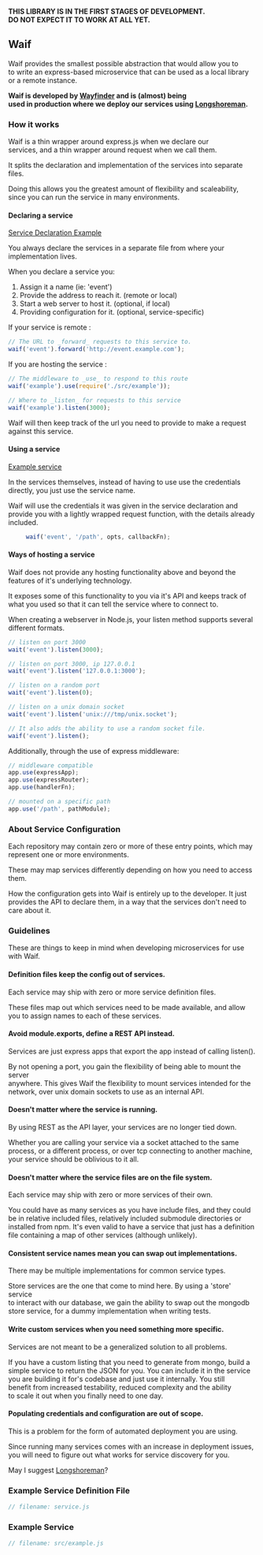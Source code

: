__THIS LIBRARY IS IN THE FIRST STAGES OF DEVELOPMENT.  
DO NOT EXPECT IT TO WORK AT ALL YET.__

## Waif

Waif provides the smallest possible abstraction that would allow you to  
to write an express-based microservice that can be used as a local library  
or a remote instance.  

__Waif is developed by [Wayfinder](http://wayfinder.co) and is (almost) being  
used in production where we deploy our services using [Longshoreman](http://longshoreman.io).__

### How it works

Waif is a thin wrapper around express.js when we declare our  
services, and a thin wrapper around request when we call them.

It splits the declaration and implementation of the services into separate files.

Doing this allows you the greatest amount of flexibility
and scaleability,  
since you can run the service in many
environments.

#### Declaring a service

[Service Declaration Example](/example/service.js)

You always declare the services in a separate file from
where your implementation lives.

When you declare a service you:

1. Assign it a name (ie: 'event')
1. Provide the address to reach it. (remote or local)
1. Start a web server to host it. (optional, if local)
1. Providing configuration for it. (optional, service-specific)

If your service is remote :

```javascript
// The URL to _forward_ requests to this service to.
waif('event').forward('http://event.example.com');
```

If you are hosting the service :

```javascript
// The middleware to _use_ to respond to this route
waif('example').use(require('./src/example'));

// Where to _listen_ for requests to this service
waif('example').listen(3000);
```

Waif will then keep track of the url you need
to provide to make a request against this service.

#### Using a service

[Example service](/example/src/example.js)

In the services themselves, instead of having to use 
use the credentials directly, you just use
the service name.


Waif will use the credentials it was given in the service
declaration and provide you with a lightly wrapped request
function, with the details already included.


```javascript
     waif('event', '/path', opts, callbackFn);
```

#### Ways of hosting a service

Waif does not provide any hosting functionality above and
beyond the features of it's underlying technology.

It exposes some of this functionality to you via it's API
and keeps track of what you used so that it can tell the
service where to connect to.

When creating a webserver in Node.js, your listen method
supports several different formats.

```javascript
// listen on port 3000
wait('event').listen(3000);

// listen on port 3000, ip 127.0.0.1
wait('event').listen('127.0.0.1:3000');

// listen on a random port
wait('event').listen(0);

// listen on a unix domain socket
wait('event').listen('unix:///tmp/unix.socket');

// It also adds the ability to use a random socket file.
waif('event').listen();
```

Additionally, through the use of express middleware:

```javascript
// middleware compatible
app.use(expressApp);
app.use(expressRouter);
app.use(handlerFn);

// mounted on a specific path
app.use('/path', pathModule);
```


### About Service Configuration

Each repository may contain zero or more of
these entry points, which may represent one
or more environments.

These may map services differently depending
on how you need to access them.

How the configuration gets into Waif is entirely
up to the developer. It just provides the
API to declare them, in a way that the services
don't need to care about it.

### Guidelines

These are things to keep in mind when developing microservices for use with Waif.  

#### Definition files keep the config out of services.

Each service may ship with zero or more service definition files.  

These files map out which services need to be made available, and allow  
you to assign names to each of these services.  

#### Avoid module.exports, define a REST API instead.

Services are just express apps that export the app instead of calling listen().  

By not opening a port, you gain the flexibility of being able to mount the server  
anywhere. This gives Waif the flexibility to mount services intended for the  
network, over unix domain sockets to use as an internal API.  

#### Doesn't matter where the service is running.

By using REST as the API layer, your services are no longer tied down.  

Whether you are calling your service via a socket attached to the same  
process, or a different process, or over tcp connecting to another machine,  
your service should be oblivious to it all.  

#### Doesn't matter where the service files are on the file system.

Each service may ship with zero or more services of their own.  

You could have as many services as you have include files, and they could  
be in relative included files, relatively included submodule directories or  
installed from npm. It's even valid to have a service that just has a definition  
file containing a map of other services (although unlikely).  

#### Consistent service names mean you can swap out implementations.

There may be multiple implementations for common service types.  

Store services are the one that come to mind here. By using a 'store' service  
to interact with our database, we gain the ability to swap out the mongodb  
store service, for a dummy implementation when writing tests.  

#### Write custom services when you need something more specific.

Services are not meant to be a generalized solution to all problems.  

If you have a custom listing that you need to generate from mongo, build a  
simple service to return the JSON for you. You can include it in the service  
you are building it for's codebase and just use it internally. You still  
benefit from increased testability, reduced complexity and the ability  
to scale it out when you finally need to one day.  

#### Populating credentials and configuration are out of scope.

This is a problem for the form of automated deployment you are using.  

Since running many services comes with an increase in deployment issues,  
you will need to figure out what works for service discovery for you.  

May I suggest [Longshoreman](http://longshoreman.io)?   

### Example Service Definition File


```javascript
// filename: service.js
```

### Example Service

```javascript
// filename: src/example.js



```
